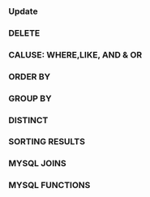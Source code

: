 




### Update
### DELETE
### CALUSE: WHERE,LIKE, AND & OR
### ORDER BY
### GROUP BY
### DISTINCT
### SORTING RESULTS
### MYSQL JOINS
### MYSQL FUNCTIONS